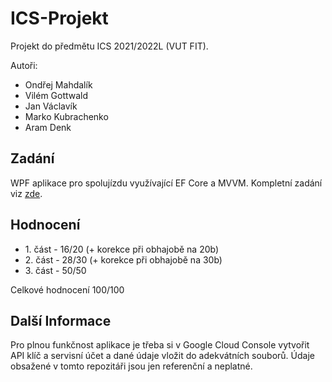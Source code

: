# ICS-Projekt
Projekt do předmětu ICS 2021/2022L (VUT FIT).

Autoři:
- Ondřej Mahdalík
- Vilém Gottwald
- Jan Václavík
- Marko Kubrachenko
- Aram Denk

## Zadání
WPF aplikace pro spolujízdu využívající EF Core a MVVM.
Kompletní zadání viz [zde](https://github.com/nesfit/ICS/tree/3583719af06a4699e9d3bf6890b061b2a6ed77e8/Project#readme).

## Hodnocení
- 1\. část - 16/20 (+ korekce při obhajobě na 20b)
- 2\. část - 28/30 (+ korekce při obhajobě na 30b)
- 3\. část - 50/50

Celkové hodnocení 100/100

## Další Informace
Pro plnou funkčnost aplikace je třeba si v Google Cloud Console vytvořit API klíč a servisní účet a dané údaje vložit do adekvátních souborů.
Údaje obsažené v tomto repozitáři jsou jen referenční a neplatné.
